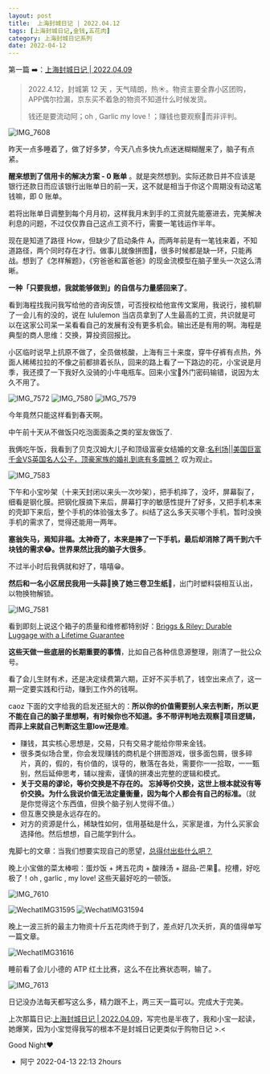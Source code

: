 ```yaml
---
layout: post
title:  上海封城日记 | 2022.04.12 
tags: [上海封城日记,金钱,五花肉]
category: 上海封城日记系列
date: 2022-04-12
---
```


第一篇 ➡️：[上海封城日记 | 2022.04.09](https://www.huyuning.com/2022/04/09/2022-04-09-lockdown-diary/)

> 2022.4.12，封城第 12 天 ，天气晴朗，热☀️。物资主要全靠小区团购，APP偶尔捡漏，京东买不着急的物资不知道什么时候发货。
>
> 钱还是要流动阿；oh , Garlic my love ! ；赚钱也要观察👀而非评判。 

![IMG_7608](https://user-images.githubusercontent.com/20737239/163391605-167f7bc6-74b4-4dcc-bb71-0002a0d5c848.JPG)

昨天一点多睡着了，做了好多梦，今天八点多快九点迷迷糊糊醒来了，脑子有点紧。

**醒来想到了信用卡的解决方案 - 0 账单** 。就是突然想到。实际还款日并不应该是银行还款日而应该银行出账单日的前一天，这不就是相当于你这个周期没有动这笔钱嘛，即 0 账单。

若将出账单日调整到每个月月初，这样我月末到手的工资就先能塞进去，完美解决利息的问题，不过仅仅靠自己这点工资不行，需要一笔钱运作半年。

现在是知道了路径 How，但缺少了启动条件 A，而两年前是有一笔钱来着，不知道路径，两个同时存在才行。做事儿就像拼图🧩，很多时候都是缺一环，只能再战。想到了《怎样解题》，《穷爸爸和富爸爸》的现金流模型在脑子里头一次这么清晰。

**一种「只要我想，我就能够做到」的自信与力量感回来了**。

看到海程找我问我写给他的咨询反馈，可否授权给他宣传文案用，我说行，接机聊了一会儿有的没的，说在 lululemon 当店员拿到了人生最高的工资，共识就是可以在这家公司呆一呆看看自己的发展有没有更多机会。输出还是有用的啊。海程是典型的商人思维：交换，算投资回报比。

小区临时说早上抗原不做了，全员做核酸，上海有三十来度，穿牛仔裤有点热，外面人稀稀拉拉的不像之前都排着长队，回来的路上看了一下路边的花，小宝说是月季，我还摸了一下我好久没骑的小牛电瓶车。回来小宝🐻外门密码输错，说因为太久不用了。

![IMG_7572](https://user-images.githubusercontent.com/20737239/163391597-53fa7b02-2a9d-4f35-8bb5-e04c41b0b48b.JPG)
![IMG_7580](https://user-images.githubusercontent.com/20737239/163391585-df1c8637-ca8e-4e7d-99f5-1ef3b4b48d0b.JPG)
![IMG_7579](https://user-images.githubusercontent.com/20737239/163391591-5b5d7908-8dcc-4d97-8617-19d21626edf3.JPG)

今年竟然只能这样看到春天啊。

中午前十天从不做饭只吃泡面面条之类的室友做饭了.

我俩吃午饭，我看到了贝克汉姆大儿子和顶级富豪女结婚的文章:[名利场||美国巨富千金VS英国名人公子，顶豪家族的婚礼到底有多震撼？](https://mp.weixin.qq.com/s/IN8bYx53Gj2KvjSZOSWJew) 叹为观止。

![IMG_7583](https://user-images.githubusercontent.com/20737239/163391552-e7621df2-3bc9-44a0-a7ed-14869cd51136.JPG)

下午和小宝吵架（十来天封闭以来头一次吵架），把手机摔了，没坏，屏幕裂了，细看是钢化膜。把钢化膜摘下来后，屏幕打字的敏感性提升了好多，又把手机本来的壳卸下来后，整个手机的体验强太多了。纠结了这么多天买哪个手机，暂时没换手机的需求了，觉得还能用一两年。

**塞翁失马，焉知非福。太神奇了，本来是摔了一下手机，最后却消除了两千到六千块钱的需求😂。世界果然比我的脑子大很多**。

不过半小时后我俩就和好了，嘻嘻😁。

**然后和一名小区居民我用一头蒜🧄换了她三卷卫生纸🧻**，出门时塑料袋相互认出，以物换物解锁。

![IMG_7581](https://user-images.githubusercontent.com/20737239/163391580-25dbd860-f14d-4dde-a18c-9de8122535dd.JPG)

看到即刻上说这个箱子的质量和维修都特别好：[Briggs & Riley: Durable Luggage with a Lifetime Guarantee](https://www.briggs-riley.com/)

**这些天做一些底层的长期重要的事情**，比如自己各种信息源整理，刚清了一批公众号。

看了会儿生财有术，还是决定续费第六期，正好不买手机了，钱空出来点了，这一期一定要实践和行动，赚到工作外的钱啊。

caoz 下面的文字给我的启发还挺大的：**所以你的价值需要别人来去判断，所以更不能在自己的脑子里想啊，有时候你也不知道。多不带评判地去观察👀项目逻辑，而非上来就自己判断这生意low还是难**。

- 赚钱，其实核心思想是，交易，只有交易才能给你带来金钱。
- 很多类似场合里，你会发现赚钱的商机是个拼图游戏，很多面包屑，很多碎片，真的，假的，有价值的，误导的，散落在各处，需要你一一拾取，一一甄别，然后延伸思考，辅以搜索，谨慎的拼凑出完整的逻辑和模式。
- **关于交易的谬论，等价交换是不存在的。 忘掉等价交换，这世上根本就没有等价交换。为什么我说价值无法定量衡量，因为每个人都会有自己的标准。**（就是你觉得这个东西值，但换个脑子别人觉得不值。）
- 但互惠交换是永远存在的。
- 对方的资源是什么，稀缺性如何，信用基础是什么，买家是谁，为什么买家会选择他。然后想想，自己能学到什么。

鬼脚七的文章：当我们想要实现自己的愿望，[总得付出些什么吧？](https://mp.weixin.qq.com/s/NXDtnFEkMKEvmpCPfGBvxg) 

晚上小宝做的菜太棒啦：蛋炒饭 + 烤五花肉 + 酸辣汤 + 甜品-芒果🥭。挖槽，好吃极了！oh , garlic , my love! 这些天最好吃的一顿饭。

![IMG_7610](https://user-images.githubusercontent.com/20737239/163391611-c48ec341-cc2d-40fa-aced-6ddabe3a533a.jpg)

![WechatIMG31595](https://user-images.githubusercontent.com/20737239/163390962-97095aaf-7e79-4458-803d-50502c8e5ef9.jpeg)
![WechatIMG31594](https://user-images.githubusercontent.com/20737239/163390968-dbe4df1f-2b8d-4a85-a04e-40ad9a92d39e.jpeg)

晚上一波三折的最主力物资十斤五花肉终于到了，差点好几次夭折，真的值得单写一篇文章。

![WechatIMG31616](https://user-images.githubusercontent.com/20737239/163390953-87b671e0-556f-4bbf-aad3-423f064c5644.jpeg)

睡前看了会儿小德的 ATP 红土比赛，这么不在比赛状态啊，输了。

![IMG_7613](https://user-images.githubusercontent.com/20737239/163391606-98873954-0e81-4832-a754-951c52631fe4.PNG)

日记没办法每天都写这么多，精力跟不上，两三天一篇可以。完成大于完美。

上次那篇日记:[上海封城日记 | 2022.04.09](https://www.huyuning.com/2022/04/09/2022-04-09-lockdown-diary/)，写完也是半夜了，我和小宝一起读，她爆笑，因为小宝觉得我写的根本不是封城日记更类似于购物日记 >.<

Good Night♥️

- 阿宁 2022-04-13 22:13 2hours